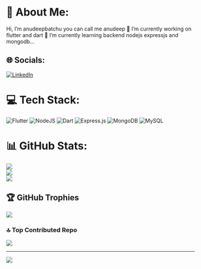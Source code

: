 # 💫 About Me:
 Hi, I’m anudeepbatchu you can call me anudeep 👀 I’m currently working on flutter and dart 🌱 I’m currently learning backend nodejs expressjs and mongodb...


## 🌐 Socials:
[![LinkedIn](https://img.shields.io/badge/LinkedIn-%230077B5.svg?logo=linkedin&logoColor=white)](https://www.linkedin.com/in/anudeep-batchu-48687b267/) 

# 💻 Tech Stack:
![Flutter](https://img.shields.io/badge/Flutter-%2302569B.svg?style=for-the-badge&logo=Flutter&logoColor=white) ![NodeJS](https://img.shields.io/badge/node.js-6DA55F?style=for-the-badge&logo=node.js&logoColor=white) ![Dart](https://img.shields.io/badge/dart-%230175C2.svg?style=for-the-badge&logo=dart&logoColor=white) ![Express.js](https://img.shields.io/badge/express.js-%23404d59.svg?style=for-the-badge&logo=express&logoColor=%2361DAFB) ![MongoDB](https://img.shields.io/badge/MongoDB-%234ea94b.svg?style=for-the-badge&logo=mongodb&logoColor=white) ![MySQL](https://img.shields.io/badge/mysql-%2300f.svg?style=for-the-badge&logo=mysql&logoColor=white)
# 📊 GitHub Stats:
![](https://github-readme-stats.vercel.app/api?username=anudeep2710&theme=dark&hide_border=false&include_all_commits=false&count_private=false)<br/>
![](https://github-readme-streak-stats.herokuapp.com/?user=anudeep2710&theme=dark&hide_border=false)<br/>
![](https://github-readme-stats.vercel.app/api/top-langs/?username=anudeep2710&theme=dark&hide_border=false&include_all_commits=false&count_private=false&layout=compact)

## 🏆 GitHub Trophies
![](https://github-profile-trophy.vercel.app/?username=anudeep2710&theme=radical&no-frame=false&no-bg=true&margin-w=4)

### 🔝 Top Contributed Repo
![](https://github-contributor-stats.vercel.app/api?username=anudeep2710&limit=5&theme=dark&combine_all_yearly_contributions=true)

---
[![](https://visitcount.itsvg.in/api?id=anudeep2710&icon=0&color=0)](https://visitcount.itsvg.in)

<!-- Proudly created with GPRM ( https://gprm.itsvg.in ) -->
